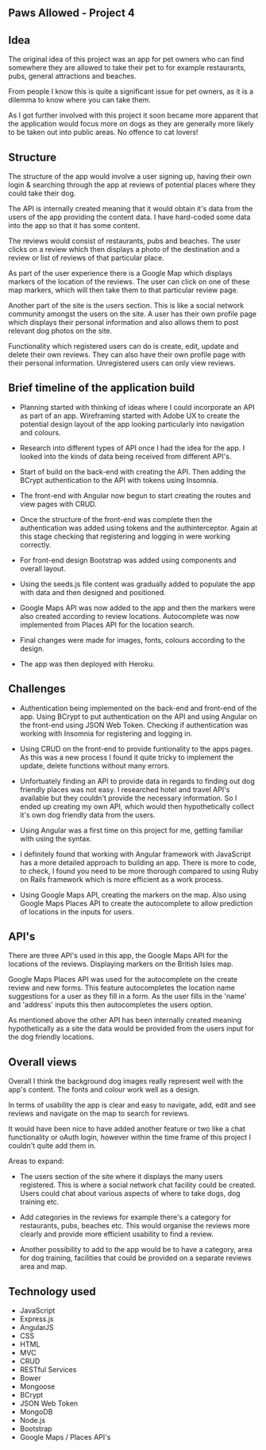 
Paws Allowed - Project 4
-------------------------

Idea
-----

The original idea of this project was an app for pet owners who can find somewhere they are allowed to take their pet to for example restaurants, pubs, general attractions and beaches.

From people I know this is quite a significant issue for pet owners, as it is a dilemma to know where you can take them.

As I got further involved with this project it soon became more apparent that the application would focus more on dogs as they are generally more likely to be taken out into public areas. No offence to cat lovers!

Structure
----------

The structure of the app would involve a user signing up, having their own login & searching through the app at reviews of potential places where they could take their dog.

The API is internally created meaning that it would obtain it's data from the users of the app providing the content data. I have hard-coded some data into the app so that it has some content.

The reviews would consist of restaurants, pubs and beaches. The user clicks on a review which then displays a photo of the destination and a review or list of reviews of that particular place.

As part of the user experience there is a Google Map which displays markers of the location of the reviews. The user can click on one of these map markers, which will then take them to that particular review page.

Another part of the site is the users section. This is like a social network community amongst the users on the site. A user has their own profile page which displays their personal information and also allows them to post relevant dog photos on the site.

Functionality which registered users can do is create, edit, update and delete their own reviews. They can also have their own profile page with their personal information. Unregistered users can only view reviews.

Brief timeline of the application build
----------------------------------------

- Planning started with thinking of ideas where I could incorporate an API as part of an app. Wireframing started with Adobe UX to create the potential design layout of the app looking particularly into navigation and colours.

- Research into different types of API once I had the idea for the app. I looked into the kinds of data being received from different API's.

- Start of build on the back-end with creating the API. Then adding the BCrypt authentication to the API with tokens using Insomnia.

- The front-end with Angular now begun to start creating the routes and view pages with CRUD.

- Once the structure of the front-end was complete then the authentication was added using tokens and the authinterceptor. Again at this stage checking that registering and logging in were working correctly.

- For front-end design Bootstrap was added using components and overall layout.

- Using the seeds.js file content was gradually added to populate the app with data and then designed and positioned.

- Google Maps API was now added to the app and then the markers were also created according to review locations. Autocomplete was now implemented from Places API for the location search.

- Final changes were made for images, fonts, colours according to the design.

- The app was then deployed with Heroku.

Challenges
-----------

- Authentication being implemented on the back-end and front-end of the app. Using BCrypt to put authentication on the API and using Angular on the front-end using JSON Web Token. Checking if authentication was working with Insomnia for registering and logging in.

- Using CRUD on the front-end to provide funtionality to the apps pages. As this was a new process I found it quite tricky to implement the update, delete functions without many errors.

- Unfortuately finding an API to provide data in regards to finding out dog friendly places was not easy. I researched hotel and travel API's available but they couldn't provide the necessary information. So I ended up creating my own API, which would then hypothetically collect it's own dog friendly data from the users.

- Using Angular was a first time on this project for me, getting familiar with using the syntax.

- I definitely found that working with Angular framework with JavaScript has a more detailed approach to building an app. There is more to code, to check, I found you need to be more thorough compared to using Ruby on Rails framework which is more efficient as a work process.

- Using Google Maps API, creating the markers on the map. Also using Google Maps Places API to create the autocomplete to allow prediction of locations in the inputs for users.

API's
-------

There are three API's used in this app, the Google Maps API for the locations of the reviews. Displaying markers on the British Isles map.

Google Maps Places API was used for the autocomplete on the create review and new forms. This feature autocompletes the location name suggestions for a user as they fill in a form. As the user fills in the 'name' and 'address' inputs this then autocompletes the users option.

As mentioned above the other API has been internally created meaning hypothetically as a site the data would be provided from the users input for the dog friendly locations.

Overall views
--------------

Overall I think the background dog images really represent well with the app's content. The fonts and colour work well as a design.

In terms of usability the app is clear and easy to navigate, add, edit and see reviews and navigate on the map to search for reviews.

It would have been nice to have added another feature or two like a chat functionality or oAuth login, however within the time frame of this project I couldn't quite add them in.

Areas to expand:

- The users section of the site where it displays the many users registered. This is where a social network chat facility could be created. Users could chat about various aspects of where to take dogs, dog training etc.

- Add categories in the reviews for example there's a category for restaurants, pubs, beaches etc. This would organise the reviews more clearly and provide more efficient usability to find a review.

- Another possibility to add to the app would be to have a category, area for dog training, facilities that could be provided on a separate reviews area and map.

Technology used
----------------

- JavaScript 
- Express.js 
- AngularJS 
- CSS 
- HTML 
- MVC 
- CRUD 
- RESTful Services 
- Bower 
- Mongoose 
- BCrypt 
- JSON Web Token 
- MongoDB 
- Node.js 
- Bootstrap 
- Google Maps / Places API's




